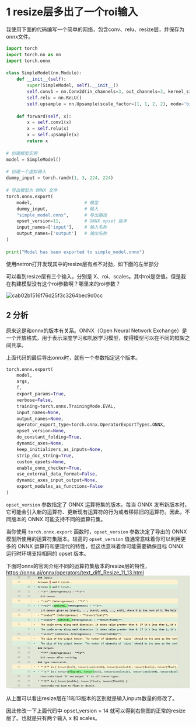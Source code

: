# 1 resize层多出了一个roi输入

我使用下面的代码编写一个简单的网络，包含conv、relu、resize层，并保存为onnx文件。

```python
import torch
import torch.nn as nn
import torch.onnx

class SimpleModel(nn.Module):
    def __init__(self):
        super(SimpleModel, self).__init__()
        self.conv1 = nn.Conv2d(in_channels=3, out_channels=3, kernel_size=3, stride=1, padding=1)
        self.relu = nn.ReLU()
        self.upsample = nn.Upsample(scale_factor=(1, 1, 2, 2), mode='bilinear', align_corners=True)

    def forward(self, x):
        x = self.conv1(x)
        x = self.relu(x)
        x = self.upsample(x)
        return x

# 创建模型实例
model = SimpleModel()

# 创建一个虚拟输入
dummy_input = torch.randn(1, 3, 224, 224)

# 导出模型为 ONNX 文件
torch.onnx.export(
    model,                    # 模型
    dummy_input,              # 输入
    "simple_model.onnx",      # 导出路径
    opset_version=11,         # ONNX opset 版本
    input_names=['input'],    # 输入名称
    output_names=['output']   # 输出名称
)

print("Model has been exported to simple_model.onnx")

```

使用netron打开发现其中的resize层有点不对劲，如下面的左半部分

可以看到resize层有三个输入，分别是 X、roi、scales。其中roi是空值。但是我在构建模型没有这个roi参数啊？哪里来的roi参数？

![cab02b1516f76d25f3c3264bec9d0cc](关于onnx的resize层/cab02b1516f76d25f3c3264bec9d0cc.jpg)

## 2 分析

原来这是和onnx的版本有关系。ONNX（Open Neural Network Exchange）是一个开放格式，用于表示深度学习和机器学习模型，使得模型可以在不同的框架之间共享。

上面代码的最后导出onnx时，就有一个参数指定这个版本。

```python
torch.onnx.export(
    model,
    args,
    f,
    export_params=True,
    verbose=False,
    training=torch.onnx.TrainingMode.EVAL,
    input_names=None,
    output_names=None,
    operator_export_type=torch.onnx.OperatorExportTypes.ONNX,
    opset_version=None,
    do_constant_folding=True,
    dynamic_axes=None,
    keep_initializers_as_inputs=None,
    strip_doc_string=True,
    custom_opsets=None,
    enable_onnx_checker=True,
    use_external_data_format=False,
    dynamic_axes_input_output=None,
    export_modules_as_functions=False
)

```

`opset_version` 参数指定了 ONNX 运算符集的版本。每当 ONNX 发布新版本时，它可能会引入新的运算符、更新现有运算符的行为或者移除旧的运算符。因此，不同版本的 ONNX 可能支持不同的运算符集。

当你使用 `torch.onnx.export` 函数时，`opset_version` 参数决定了导出的 ONNX 模型所使用的运算符集版本。较高的 `opset_version` 值通常意味着你可以利用更多的 ONNX 运算符和更现代的特性，但这也意味着你可能需要确保目标 ONNX 运行时环境支持相同的 opset 版本。

下面时onnx的官网介绍不同的运算符集版本的resize层的特性，https://onnx.ai/onnx/operators/text_diff_Resize_11_13.html
![image-20240814002224924](关于onnx的resize层/image-20240814002224924.png)

从上面可以看出resize层在11和13版本的区别就是输入inputs数量的修改了。

因此修改一下上面代码中 opset_version = 14 就可以得到右侧图的正常的resize层了。也就是只有两个输入 x 和 scales。